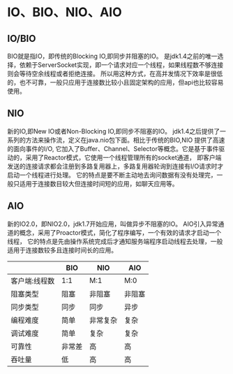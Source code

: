 # IO、BIO、NIO、AIO

## IO/BIO
BIO就是指IO，即传统的Blocking IO,即同步并阻塞的IO。
是jdk1.4之前的唯一选择，依赖于ServerSocket实现，即一个请求对应一个线程，如果线程数不够连接则会等待空余线程或者拒绝连接。
所以用这种方式，在高并发情况下效率是很低的，也不可靠，一般只应用于连接数比较小且固定架构的应用，但api也比较容易使用。

## NIO
新的IO,即New IO或者Non-Blocking IO,即同步不阻塞的IO。
jdk1.4之后提供了一系列的方法来操作流，定义在java.nio包下面。相比于传统的BIO,NIO 提供了高速的面向事件的I/O,
它加入了Buffer、Channel、Selector等概念。它是基于事件驱动的，采用了Reactor模式，它使用一个线程管理所有的socket通道，
即客户端发送的连接请求都会注册到多路复用器上，多路复用器轮询到连接有I/O请求时才启动一个线程进行处理。
它的特点是要不断主动地去询问数据有没有处理完，一般只适用于连接数目较大但连接时间短的应用，如聊天应用等。

## AIO
新的IO2.0，即NIO2.0，jdk1.7开始应用，叫做异步不阻塞的IO。
AIO引入异常通道的概念，采用了Proactor模式，简化了程序编写，一个有效的请求才启动一个线程，
它的特点是先由操作系统完成后才通知服务端程序启动线程去处理，一般适用于连接数较多且连接时间长的应用。

|               |  BIO   |   NIO    |  AIO   |
| ------------- | ------ | -------- | ------ |
| 客户端:线程数 |  1:1   |   M:1    |  M:0   |
|   阻塞类型    |  阻塞  |  非阻塞  | 非阻塞 |
|   同步类型    |  同步  |   同步   |  异步  |
|   编程难度    |  简单  | 非常复杂 |  复杂  |
|   调试难度    |  简单  |   复杂   |  复杂  |
|    可靠性     | 非常差 |    高    |   高   |
|    吞吐量     |   低   |    高    |   高   |
